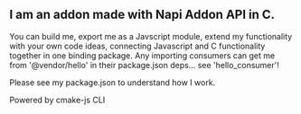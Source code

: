 ## I am an addon made with Napi Addon API in C.

You can build me, export me as a Javscript module, extend my functionality with your own code ideas, connecting Javascript and C functionality together in one binding package. Any importing consumers can get me from '@vendor/hello' in their package.json deps... see 'hello_consumer'!

Please see my package.json to understand how I work.

Powered by cmake-js CLI

